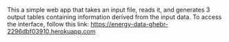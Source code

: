 This a simple web app that takes an input file, reads it, and generates 3 output tables containing information derived from the input data. To access the interface, follow this link:
https://energy-data-ghebr-2296dbf03910.herokuapp.com
